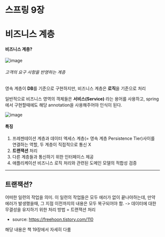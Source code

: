 # 스프링 9장

# 비즈니스 계층

#### 비즈니스 계층?
![image](https://img1.daumcdn.net/thumb/R1280x0/?scode=mtistory2&fname=https%3A%2F%2Fblog.kakaocdn.net%2Fdn%2FbRKzjn%2FbtqHoqiwtuG%2Fkm0VKjT5YI65M6kjyiQVV1%2Fimg.png)

###### 고객의 요구 사항을 반영하는 계층
영속 계층이 **DB**를 기준으로 구현하지만, 비즈니스 계층은 **로직**을 기준으로 처리

일반적으로 비즈니스 영역의 객체들은 __서비스(Service)__ 라는 용어를 사용하고, spring에서 구현할때에도 해당 annotation을 사용해주어야 인식이 된다.

![image](https://user-images.githubusercontent.com/43947871/136182617-324a0a61-52bd-4ecc-9abf-232d2f69351d.png)

#### 특징

1. 프레젠테이션 계층과 데이터 엑세스 계층(= 영속 계층 Persistence Tier)사이를 연결하는 역할, 두 계층이 직접적으로 통신 X
2. **트랜잭션** 처리
3. 다른 계층들과 통신하기 위한 인터페이스 제공
4. 애플리케이션 비즈니스 로직 처리와 관련된 도메인 모델의 적합성 검증
<hr/>

## 트랜잭션?
어떠한 일련의 작업을 의미.
이 일련의 작업들은 모두 에러가 없이 끝나야하는데, 만약 에러가 발생했을때, 그 지점 이전까지의 내용은 모두 복구되어야 함.
-> 데이터에 대한 무결성을 유지하기 위한 처리 방법 = 트랜잭션 처리
- source: https://freehoon.tistory.com/110

해당 내용은 책 19장에서 자세히 다룸

